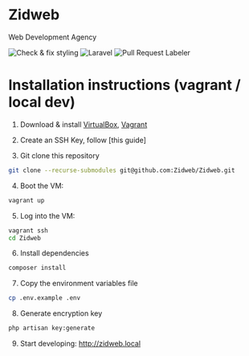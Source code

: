 # Zidweb
Web Development Agency

![Check & fix styling](https://github.com/Zidweb/Zidweb/workflows/Check%20&%20fix%20styling/badge.svg)
![Laravel](https://github.com/Zidweb/Zidweb/workflows/Laravel/badge.svg)
![Pull Request Labeler](https://github.com/Zidweb/Zidweb/workflows/Pull%20Request%20Labeler/badge.svg)

# Installation instructions (vagrant / local dev)

1. Download & install [VirtualBox](https://virtualbox.org/wiki/downloads), [Vagrant](https://vagrantup.com/downloads)

2. Create an SSH Key, follow [this guide]

3. Git clone this repository
```bash
git clone --recurse-submodules git@github.com:Zidweb/Zidweb.git
```

4. Boot the VM:
```bash
vagrant up
```

5. Log into the VM:
```bash
vagrant ssh
cd Zidweb
```

6. Install dependencies
```bash
composer install
```

7. Copy the environment variables file
```bash
cp .env.example .env
```

8. Generate encryption key
```bash
php artisan key:generate
```

9. Start developing: http://zidweb.local
